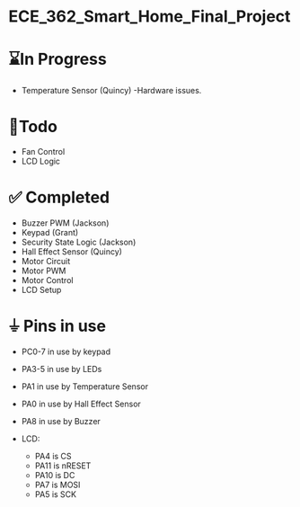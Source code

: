 # ECE_362_Smart_Home_Final_Project

# ⌛In Progress
- Temperature Sensor (Quincy) -Hardware issues.

# 🎯Todo
- Fan Control
- LCD Logic

# ✅ Completed
- Buzzer PWM (Jackson)
- Keypad (Grant)
- Security State Logic (Jackson)
- Hall Effect Sensor (Quincy)
- Motor Circuit
- Motor PWM
- Motor Control
- LCD Setup

# ⏚ Pins in use
- PC0-7 in use by keypad
- PA3-5 in use by LEDs
- PA1 in use by Temperature Sensor
- PA0 in use by Hall Effect Sensor
- PA8 in use by Buzzer

- LCD:
    - PA4 is CS
    - PA11 is nRESET
    - PA10 is DC
    - PA7 is MOSI
    - PA5 is SCK